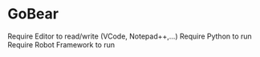 # GoBear

Require Editor to read/write (VCode, Notepad++,...)
Require Python to run
Require Robot Framework to run
